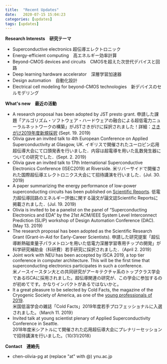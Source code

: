 ```yaml
---
title:  "Recent Updates"
date:   2020-07-15 15:04:23
categories: [updates]
tags: [updates]
---
```


**Research Interests　研究テーマ**　
* Superconductive electronics 超伝導エレクトロニック
* Energy-efficient computing　高エネルギー効率計算
* Beyond-CMOS devices and circuits　CMOSを超えた次世代デバイスと回路
* Deep learning hardware accelerator　深層学習加速器
* Design automation　自動化設計
* Electrical cell modeling for beyond-CMOS technologies　新デバイスのセルモデリング

**What's new　最近の活動**
* A research proposal has been adopted by JST presto grant. 申請した課題「アルゴリズム・ソフトウェア・ハードウェアの融合による超低電力ニューラルネットワークの構築」がJSTさきがけに採択されました！詳細：[さきがけ2019年度新規採択](https://www.jst.go.jp/kisoken/presto/application/2019/190919/190919presto.pdf?fbclid=IwAR10L3j8JDj6lXITmNgMJMPVJ3Huh0SYYd3pAwc-gVl8LkHXIwWbUEGdbj8) (Sept. 19. 2019)
* Olivia gave an invited talk to 4th European Conference on Applied Superconductivity at Glasgow, UK. イギリスで開催されたユーロピン応用超伝導大会にて口頭発表を行いました．内容は超電導を用いた乱数発生器についての研究でした．(Sept. 2. 2019)
* Olivia gave an invited talk to 17th International Superconductive Electronics Conference (ISEC2019) at Riverside. 米リバーサイドで開催された国際超伝導エレクトロニクス大会にて招待講演を行いました．(Jul. 30. 2019)
* A paper summarizing the energy performance of low-power superconducting circuits has been published on [Scientific Reports](https://www.nature.com/articles/s41598-019-46595-w). 低電力超伝導回路のエネルギー評価に関する論文が論文誌Scientific Reportsに掲載されました．(Jul. 19. 2019)
* Olivia is invited to be a panelist on the panel of “Superconducting Electronics and EDA” by the 21st ACM/IEEE System Level Interconnect Prediction (SLIP) workshop of Design Automation Conference (DAC). (May 13. 2019)
* The research proposal has been adopted as the Scientific Research Grant (Grant-in-Aid for Early-Career Scientists). 申請した研究提案「超伝導断熱磁束量子パラメトロンを用いた低電力深層学習専用チップの開発」が科学研究補助金（科研費）若手研究に採択されました．（April 2. 2019）
* Joint work with NEU has been accepted by ISCA 2019, a top tier conference in computer architecture. This will be the first time that superconducting electronics participates in such a conference. <br>米ノースイースタン大との共同研究がアーキテクチャ系のトップクラス学会であるISCAに採用されました。超伝導関連の研究が、この学会に参加するのが初めてです。かなりインパクトがあるではないかと。
* It a great pleasure to be selected by Cold Facts, the magazine of the Cryogenic Society of America, as one of the [young professionals of 2019](https://cryogenicsociety.org/36872/news/young_professionals_2019_the_next_generation_in_cryogenics_part_1/?fbclid=IwAR1n2CxjXWKhOlH5PH_eI16I2nStuvkOHPuwL4VjAeS5-u-ndOWpgvQ1NqA). <br>米国低温学会の雑誌「Cold Facts」2019年度若手プロフェッショナルに入選されました。（March 11. 2019）
* Invited talk at young scientist plenary of Applied Superconductivity Conference in Seattle. <br>2018年度米シアトルにて開催された応用超伝導大会にプレナリーセッションで招待講演を行いました。（10/31/2018）

**Contact　連絡先**
* chen-olivia-pg at (replace "at" with @) ynu.ac.jp
